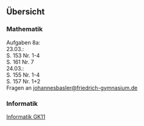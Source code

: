 ## Übersicht

### Mathematik

Aufgaben 8a:  
23.03.:  
S. 153 Nr. 1-4  
S. 161 Nr. 7  
24.03.:  
S. 155 Nr. 1-4  
S. 157 Nr. 1+2  
Fragen an johannesbasler@friedrich-gymnasium.de  

### Informatik

[Informatik GK11](https://baslers.github.io/informatik-gk11/)
